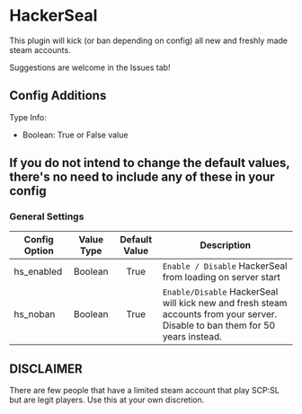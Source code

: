# HackerSeal

This plugin will kick (or ban depending on config) all new and freshly made steam accounts.

Suggestions are welcome in the Issues tab!

## Config Additions
Type Info:
- Boolean: True or False value

## If you do not intend to change the default values, there's no need to include any of these in your config
### General Settings
Config Option | Value Type | Default Value | Description
--- | :---: | :---: | ---
hs_enabled | Boolean | True | `Enable / Disable` HackerSeal from loading on server start
hs_noban | Boolean | True | `Enable/Disable` HackerSeal will kick new and fresh steam accounts from  your server. Disable to ban them for 50 years instead.

## DISCLAIMER

There are few people that have a limited steam account that play SCP:SL but are legit players. 
Use this at your own discretion.
